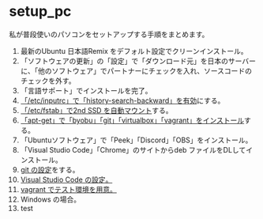 # setup_pc
私が普段使いのパソコンをセットアップする手順をまとめます。  
  
  1. 最新のUbuntu 日本語Remix をデフォルト設定でクリーンインストール。  
  2. 「ソフトウェアの更新」の「設定」で「ダウンロード元」を日本のサーバーに、「他のソフトウェア」でパートナーにチェックを入れ、ソースコードのチェックを外す。  
  3. 「言語サポート」でインストールを完了。  
  4. [「/etc/inputrc」で「history-search-backward」を有効](https://github.com/78tch/setup_pc/blob/master/inputrc.md)にする。  
  5. [「/etc/fstab」で2nd SSD を自動マウント](https://github.com/78tch/setup_pc/blob/master/fstab.md)する。  
  6. [「apt-get」で「byobu」「git」「virtualbox」「vagrant」をインストール](https://github.com/78tch/setup_pc/blob/master/aptget.md)する。  
  7. 「Ubuntuソフトウェア」で「Peek」「Discord」「OBS」をインストール。  
  8. 「Visual Studio Code」「Chrome」のサイトからdeb ファイルをDLしてインストール。
  9. [git の設定](https://github.com/78tch/setup_pc/blob/master/git.md)をする。
  10. [Visual Studio Code の設定。](https://github.com/78tch/setup_pc/blob/master/vscode.md)
  11. [vagrant でテスト環境を用意。](https://github.com/78tch/setup_pc/blob/master/vagrant.md)
  12. Windows の場合。
  13. test